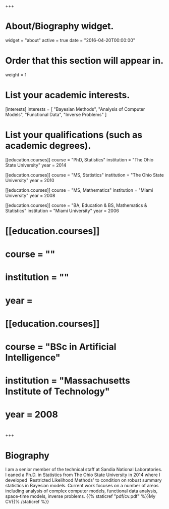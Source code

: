 +++
# About/Biography widget.
widget = "about"
active = true
date = "2016-04-20T00:00:00"

# Order that this section will appear in.
weight = 1

# List your academic interests.
[interests]
  interests = [
    "Bayesian Methods",
    "Analysis of Computer Models",
    "Functional Data",
    "Inverse Problems"
  ]

# List your qualifications (such as academic degrees).
[[education.courses]]
  course = "PhD, Statistics"
  institution = "The Ohio State University"
  year = 2014
  
[[education.courses]]
  course = "MS, Statistics"
  institution = "The Ohio State University"
  year = 2010
  
[[education.courses]]
  course = "MS, Mathematics"
  institution = "Miami University"
  year = 2008
  
[[education.courses]]
  course = "BA, Education & BS, Mathematics & Statistics"
  institution = "Miami University"
  year = 2006


# [[education.courses]]
#   course = ""
#   institution = ""
#   year =
# 
# [[education.courses]]
#   course = "BSc in Artificial Intelligence"
#   institution = "Massachusetts Institute of Technology"
#   year = 2008
#  
+++

# Biography

I am a senior member of the technical staff at Sandia National Laboratories. I eaned a Ph.D. in Statistics from The Ohio State University in 2014 where I developed 'Restricted Likelihood Methods' to condition on robust summary statistics in Bayesian models. Current work focuses on a number of areas including analysis of complex computer models, functional data analysis, space-time models, inverse problems. {{% staticref "pdf/cv.pdf" %}}My CV{{% /staticref %}}

